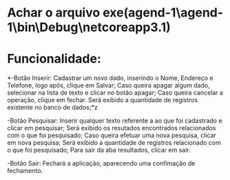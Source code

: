 # Achar o arquivo exe(agend-1\agend-1\bin\Debug\netcoreapp3.1)
# Funcionalidade:
*-Botão Inserir: Cadastrar um novo dado, inserindo o Nome, Endereço e Telefone, logo após, clique em Salvar;
  Caso queira apagar algum dado, selecionar na lista de texto e clicar no botão apagar;
  Caso queira cancelar a operação, clique em fechar.
  Será exibido a quantidade de registros existente no banco de dados;*z
  
-Botão Pesquisar: Inserir qualquer texto referente a ao que foi cadastrado e clicar em pesquisar;
  Será exibido os resutados encontrados relacionados com o que foi pesquisado;
  Caso queira efetuar uma nova pesquisa, clicar em nova pesquisa;
  Será exibido a quantidade de registros relacionado com o que foi pesquisado;
  Para sair da aba resultados, clicar em sair.

-Botão Sair: Fechará a aplicação, aparecendo uma confimação de fechamento. 
 

